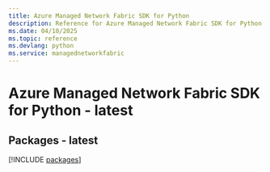 ```yaml
---
title: Azure Managed Network Fabric SDK for Python
description: Reference for Azure Managed Network Fabric SDK for Python
ms.date: 04/10/2025
ms.topic: reference
ms.devlang: python
ms.service: managednetworkfabric
---
```

# Azure Managed Network Fabric SDK for Python - latest
## Packages - latest
[!INCLUDE [packages](managed-network-fabric-index.md)]